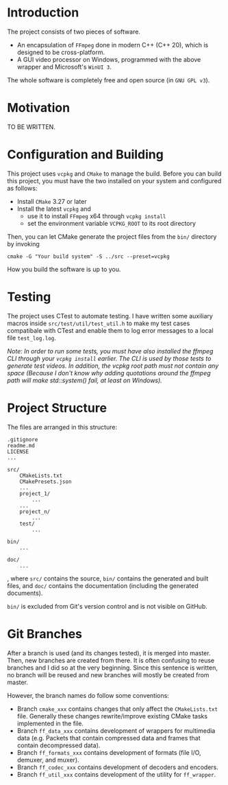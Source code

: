 # Introduction
The project consists of two pieces of software.
- An encapsulation of `FFmpeg` done in modern C++ (C++ 20), which is designed to be cross-platform.
- A GUI video processor on Windows, programmed with the above wrapper and Microsoft's `WinUI 3`.

The whole software is completely free and open source (in `GNU GPL v3`).

# Motivation
TO BE WRITTEN.

# Configuration and Building
This project uses `vcpkg` and `CMake` to manage the build. Before you can build this project, you must have the two installed on your system and configured as follows:

- Install `CMake` 3.27 or later
- Install the latest `vcpkg` and
    - use it to install `FFmpeg` x64 through `vcpkg install`
    - set the environment variable `VCPKG_ROOT` to its root directory

Then, you can let CMake generate the project files from the `bin/` directory by invoking
```
cmake -G "Your build system" -S ../src --preset=vcpkg
```

How you build the software is up to you.

# Testing
The project uses CTest to automate testing. I have written some auxiliary macros inside `src/test/util/test_util.h` to make my test cases compatibale with CTest and enable them to log error messages to a local file `test_log.log`.

*Note: In order to run some tests, you must have also installed the ffmpeg CLI through your `vcpkg install` earlier. The CLI is used by those tests to generate test videos. In addition, the vcpkg root path must not contain any space (Because I don't know why adding quotations around the ffmpeg path will make std::system() fail, at least on Windows).*

# Project Structure
The files are arranged in this structure:
```
.gitignore
readme.md
LICENSE
...

src/
    CMakeLists.txt
    CMakePresets.json
    ...
    project_1/
        ...
    ...
    project_n/
        ...
    test/
        ...

bin/
    ...

doc/
    ...
```
, where `src/` contains the source, `bin/` contains the generated and built files, and `doc/` contains the documentation (including the generated documents).

`bin/` is excluded from Git's version control and is not visible on GitHub.

# Git Branches
After a branch is used (and its changes tested), it is merged into master. Then, new branches are created from there. It is often confusing to reuse branches and I did so at the very beginning. Since this sentence is written, no branch will be reused and new branches will mostly be created from master.

However, the branch names do follow some conventions:
- Branch `cmake_xxx` contains changes that only affect the `CMakeLists.txt` file. Generally these changes rewrite/improve existing CMake tasks implemented in the file.
- Branch `ff_data_xxx` contains development of wrappers for multimedia data (e.g. Packets that contain compressed data and frames that contain decompressed data).
- Branch `ff_formats_xxx` contains development of formats (file I/O, demuxer, and muxer).
- Branch `ff_codec_xxx` contains development of decoders and encoders.
- Branch `ff_util_xxx` contains development of the utility for `ff_wrapper`.
